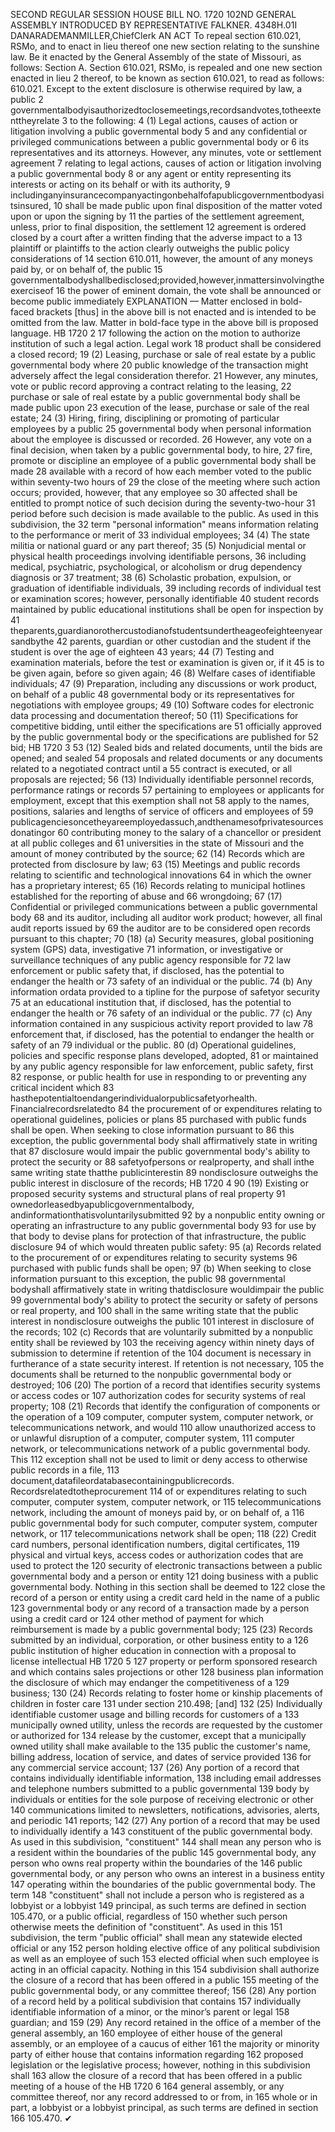SECOND REGULAR SESSION
HOUSE BILL NO. 1720
102ND GENERAL ASSEMBLY
INTRODUCED BY REPRESENTATIVE FALKNER.
4348H.01I DANARADEMANMILLER,ChiefClerk
AN ACT
To repeal section 610.021, RSMo, and to enact in lieu thereof one new section relating to the
sunshine law.
Be it enacted by the General Assembly of the state of Missouri, as follows:
Section A. Section 610.021, RSMo, is repealed and one new section enacted in lieu
2 thereof, to be known as section 610.021, to read as follows:
610.021. Except to the extent disclosure is otherwise required by law, a public
2 governmentalbodyisauthorizedtoclosemeetings,recordsandvotes,totheextenttheyrelate
3 to the following:
4 (1) Legal actions, causes of action or litigation involving a public governmental body
5 and any confidential or privileged communications between a public governmental body or
6 its representatives and its attorneys. However, any minutes, vote or settlement agreement
7 relating to legal actions, causes of action or litigation involving a public governmental body
8 or any agent or entity representing its interests or acting on its behalf or with its authority,
9 includinganyinsurancecompanyactingonbehalfofapublicgovernmentbodyasitsinsured,
10 shall be made public upon final disposition of the matter voted upon or upon the signing by
11 the parties of the settlement agreement, unless, prior to final disposition, the settlement
12 agreement is ordered closed by a court after a written finding that the adverse impact to a
13 plaintiff or plaintiffs to the action clearly outweighs the public policy considerations of
14 section 610.011, however, the amount of any moneys paid by, or on behalf of, the public
15 governmentalbodyshallbedisclosed;provided,however,inmattersinvolvingtheexerciseof
16 the power of eminent domain, the vote shall be announced or become public immediately
EXPLANATION — Matter enclosed in bold-faced brackets [thus] in the above bill is not enacted and is
intended to be omitted from the law. Matter in bold-face type in the above bill is proposed language.
HB 1720 2
17 following the action on the motion to authorize institution of such a legal action. Legal work
18 product shall be considered a closed record;
19 (2) Leasing, purchase or sale of real estate by a public governmental body where
20 public knowledge of the transaction might adversely affect the legal consideration therefor.
21 However, any minutes, vote or public record approving a contract relating to the leasing,
22 purchase or sale of real estate by a public governmental body shall be made public upon
23 execution of the lease, purchase or sale of the real estate;
24 (3) Hiring, firing, disciplining or promoting of particular employees by a public
25 governmental body when personal information about the employee is discussed or recorded.
26 However, any vote on a final decision, when taken by a public governmental body, to hire,
27 fire, promote or discipline an employee of a public governmental body shall be made
28 available with a record of how each member voted to the public within seventy-two hours of
29 the close of the meeting where such action occurs; provided, however, that any employee so
30 affected shall be entitled to prompt notice of such decision during the seventy-two-hour
31 period before such decision is made available to the public. As used in this subdivision, the
32 term "personal information" means information relating to the performance or merit of
33 individual employees;
34 (4) The state militia or national guard or any part thereof;
35 (5) Nonjudicial mental or physical health proceedings involving identifiable persons,
36 including medical, psychiatric, psychological, or alcoholism or drug dependency diagnosis or
37 treatment;
38 (6) Scholastic probation, expulsion, or graduation of identifiable individuals,
39 including records of individual test or examination scores; however, personally identifiable
40 student records maintained by public educational institutions shall be open for inspection by
41 theparents,guardianorothercustodianofstudentsundertheageofeighteenyearsandbythe
42 parents, guardian or other custodian and the student if the student is over the age of eighteen
43 years;
44 (7) Testing and examination materials, before the test or examination is given or, if it
45 is to be given again, before so given again;
46 (8) Welfare cases of identifiable individuals;
47 (9) Preparation, including any discussions or work product, on behalf of a public
48 governmental body or its representatives for negotiations with employee groups;
49 (10) Software codes for electronic data processing and documentation thereof;
50 (11) Specifications for competitive bidding, until either the specifications are
51 officially approved by the public governmental body or the specifications are published for
52 bid;
HB 1720 3
53 (12) Sealed bids and related documents, until the bids are opened; and sealed
54 proposals and related documents or any documents related to a negotiated contract until a
55 contract is executed, or all proposals are rejected;
56 (13) Individually identifiable personnel records, performance ratings or records
57 pertaining to employees or applicants for employment, except that this exemption shall not
58 apply to the names, positions, salaries and lengths of service of officers and employees of
59 publicagenciesoncetheyareemployedassuch,andthenamesofprivatesourcesdonatingor
60 contributing money to the salary of a chancellor or president at all public colleges and
61 universities in the state of Missouri and the amount of money contributed by the source;
62 (14) Records which are protected from disclosure by law;
63 (15) Meetings and public records relating to scientific and technological innovations
64 in which the owner has a proprietary interest;
65 (16) Records relating to municipal hotlines established for the reporting of abuse and
66 wrongdoing;
67 (17) Confidential or privileged communications between a public governmental body
68 and its auditor, including all auditor work product; however, all final audit reports issued by
69 the auditor are to be considered open records pursuant to this chapter;
70 (18) (a) Security measures, global positioning system (GPS) data, investigative
71 information, or investigative or surveillance techniques of any public agency responsible for
72 law enforcement or public safety that, if disclosed, has the potential to endanger the health or
73 safety of an individual or the public.
74 (b) Any information ordata provided to a tipline for the purpose of safetyor security
75 at an educational institution that, if disclosed, has the potential to endanger the health or
76 safety of an individual or the public.
77 (c) Any information contained in any suspicious activity report provided to law
78 enforcement that, if disclosed, has the potential to endanger the health or safety of an
79 individual or the public.
80 (d) Operational guidelines, policies and specific response plans developed, adopted,
81 or maintained by any public agency responsible for law enforcement, public safety, first
82 response, or public health for use in responding to or preventing any critical incident which
83 hasthepotentialtoendangerindividualorpublicsafetyorhealth. Financialrecordsrelatedto
84 the procurement of or expenditures relating to operational guidelines, policies or plans
85 purchased with public funds shall be open. When seeking to close information pursuant to
86 this exception, the public governmental body shall affirmatively state in writing that
87 disclosure would impair the public governmental body's ability to protect the security or
88 safetyofpersons or realproperty, and shall inthe same writing state thatthe publicinterestin
89 nondisclosure outweighs the public interest in disclosure of the records;
HB 1720 4
90 (19) Existing or proposed security systems and structural plans of real property
91 ownedorleasedbyapublicgovernmentalbody, andinformationthatisvoluntarilysubmitted
92 by a nonpublic entity owning or operating an infrastructure to any public governmental body
93 for use by that body to devise plans for protection of that infrastructure, the public disclosure
94 of which would threaten public safety:
95 (a) Records related to the procurement of or expenditures relating to security systems
96 purchased with public funds shall be open;
97 (b) When seeking to close information pursuant to this exception, the public
98 governmental bodyshall affirmatively state in writing thatdisclosure wouldimpair the public
99 governmental body's ability to protect the security or safety of persons or real property, and
100 shall in the same writing state that the public interest in nondisclosure outweighs the public
101 interest in disclosure of the records;
102 (c) Records that are voluntarily submitted by a nonpublic entity shall be reviewed by
103 the receiving agency within ninety days of submission to determine if retention of the
104 document is necessary in furtherance of a state security interest. If retention is not necessary,
105 the documents shall be returned to the nonpublic governmental body or destroyed;
106 (20) The portion of a record that identifies security systems or access codes or
107 authorization codes for security systems of real property;
108 (21) Records that identify the configuration of components or the operation of a
109 computer, computer system, computer network, or telecommunications network, and would
110 allow unauthorized access to or unlawful disruption of a computer, computer system,
111 computer network, or telecommunications network of a public governmental body. This
112 exception shall not be used to limit or deny access to otherwise public records in a file,
113 document,datafileordatabasecontainingpublicrecords. Recordsrelatedtotheprocurement
114 of or expenditures relating to such computer, computer system, computer network, or
115 telecommunications network, including the amount of moneys paid by, or on behalf of, a
116 public governmental body for such computer, computer system, computer network, or
117 telecommunications network shall be open;
118 (22) Credit card numbers, personal identification numbers, digital certificates,
119 physical and virtual keys, access codes or authorization codes that are used to protect the
120 security of electronic transactions between a public governmental body and a person or entity
121 doing business with a public governmental body. Nothing in this section shall be deemed to
122 close the record of a person or entity using a credit card held in the name of a public
123 governmental body or any record of a transaction made by a person using a credit card or
124 other method of payment for which reimbursement is made by a public governmental body;
125 (23) Records submitted by an individual, corporation, or other business entity to a
126 public institution of higher education in connection with a proposal to license intellectual
HB 1720 5
127 property or perform sponsored research and which contains sales projections or other
128 business plan information the disclosure of which may endanger the competitiveness of a
129 business;
130 (24) Records relating to foster home or kinship placements of children in foster care
131 under section 210.498; [and]
132 (25) Individually identifiable customer usage and billing records for customers of a
133 municipally owned utility, unless the records are requested by the customer or authorized for
134 release by the customer, except that a municipally owned utility shall make available to the
135 public the customer's name, billing address, location of service, and dates of service provided
136 for any commercial service account;
137 (26) Any portion of a record that contains individually identifiable information,
138 including email addresses and telephone numbers submitted to a public governmental
139 body by individuals or entities for the sole purpose of receiving electronic or other
140 communications limited to newsletters, notifications, advisories, alerts, and periodic
141 reports;
142 (27) Any portion of a record that may be used to individually identify a
143 constituent of the public governmental body. As used in this subdivision, "constituent"
144 shall mean any person who is a resident within the boundaries of the public
145 governmental body, any person who owns real property within the boundaries of the
146 public governmental body, or any person who owns an interest in a business entity
147 operating within the boundaries of the public governmental body. The term
148 "constituent" shall not include a person who is registered as a lobbyist or a lobbyist
149 principal, as such terms are defined in section 105.470, or a public official, regardless of
150 whether such person otherwise meets the definition of "constituent". As used in this
151 subdivision, the term "public official" shall mean any statewide elected official or any
152 person holding elective office of any political subdivision as well as an employee of such
153 elected official when such employee is acting in an official capacity. Nothing in this
154 subdivision shall authorize the closure of a record that has been offered in a public
155 meeting of the public governmental body, or any committee thereof;
156 (28) Any portion of a record held by a political subdivision that contains
157 individually identifiable information of a minor, or the minor’s parent or legal
158 guardian; and
159 (29) Any record retained in the office of a member of the general assembly, an
160 employee of either house of the general assembly, or an employee of a caucus of either
161 the majority or minority party of either house that contains information regarding
162 proposed legislation or the legislative process; however, nothing in this subdivision shall
163 allow the closure of a record that has been offered in a public meeting of a house of the
HB 1720 6
164 general assembly, or any committee thereof, nor any record addressed to or from, in
165 whole or in part, a lobbyist or a lobbyist principal, as such terms are defined in section
166 105.470.
✔